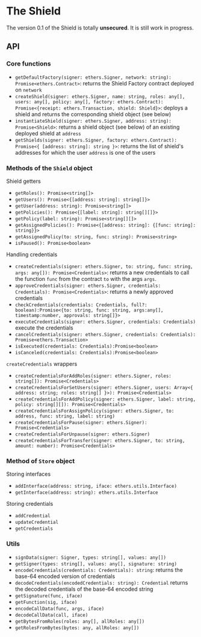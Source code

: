 # The Shield

The version 0.1 of the Shield is totally **unsecured**. It is still work in progress.

## API

### Core functions

-   `getDefaultFactory(signer: ethers.Signer, network: string): Promise<ethers.Contract>`: returns the Shield Factory contract deployed on `network`
-   `createShield(signer: ethers.Signer, name: string, roles: any[], users: any[], policy: any[], factory: ethers.Contract): Promise<{receipt: ethers.Transaction, shield: Shield}>`: deploys a shield and returns the corresponding shield object (see below)
-   `instantiateShield(signer: ethers.Signer, address: string): Promise<Shield>`: returns a shield object (see below) of an existing deployed shield at `address`
-   `getShields(signer: ethers.Signer, factory: ethers.Contract): Promise<{ [address: string]: string }>`: returns the list of shield's addresses for which the user `address` is one of the users

### Methods of the `Shield` object

Shield getters

-   `getRoles(): Promise<string[]>`
-   `getUsers(): Promise<{[address: string]: string[]}>`
-   `getUser(address: string): Promise<string[]>`
-   `getPolicies(): Promise<{[label: string]: string[][]}>`
-   `getPolicy(label: string): Promise<string[][]>`
-   `getAssignedPolicies(): Promise<{[address: string]: {[func: string]: string}}>`
-   `getAssignedPolicy(to: string, func: string): Promise<string>`
-   `isPaused(): Promise<boolean>`

Handling credentials

-   `createCredentials(signer: ethers.Signer, to: string, func: string, args: any[]): Promise<Credentials>`: returns a new credentials to call the function `func` from the contract `to` with the args `args`.
-   `approveCredentials(signer: ethers.Signer, credentials: Credentials): Promise<Credentials>`: returns a newly approved credentials
-   `checkCredentials(credentials: Credentials, full?: boolean):Promise<{to: string, func: string, args:any[], timestamp:number, approvals: string[]}>`
-   `executeCredentials(signer: ethers.Signer, credentials: Credentials)` execute the credentials
-   `cancelCredentials(signer: ethers.Signer, credentials: Credentials): Promise<ethers.Transaction>`
-   `isExecuted(credentials: Credentials):Promise<boolean>`
-   `isCanceled(credentials: Credentials):Promise<boolean>`

`createCredentials` wrappers

-   `createCredentialsForAddRoles(signer: ethers.Signer, roles: string[]): Promise<Credentials>`
-   `createCredentialsForSetUsers(signer: ethers.Signer, users: Array<{ address: string; roles: string[] }>): Promise<Credentials>`
-   `createCredentialsForAddPolicy(signer: ethers.Signer, label: string, policy: string[][]): Promise<Credentials>`
-   `createCredentialsForAssignPolicy(signer: ethers.Signer, to: address, func: string, label: string)`
-   `createCredentialsForPause(signer: ethers.Signer): Promise<Credentials>`
-   `createCredentialsForUnpause(signer: ethers.Signer)`
-   `createCredentialsForTransfer(signer: ethers.Signer, to: string, amount: number): Promise<Credentials>`

### Method of `Store` object

Storing interfaces

-   `addInterface(address: string, iface: ethers.utils.Interface)`
-   `getInterface(address: string): ethers.utils.Interface`

Storing credentials

-   `addCredential`
-   `updateCredential`
-   `getCredentials`

### Utils

-   `signData(signer: Signer, types: string[], values: any[])`
-   `getSigner(types: string[], values: any[], signature: string)`
-   `encodeCredentials(credentials: Credentials): string`: returns the base-64 encoded version of credentials
-   `decodeCredentials(encodedCredentials: string): Credential` returns the decoded credentials of the base-64 encoded string
-   `getSignature(func, iface)`
-   `getFunction(sig, iface)`
-   `encodeCallData(func, args, iface)`
-   `decodeCallData(call, iface)`
-   `getBytesFromRoles(roles: any[], allRoles: any[])`
-   `getRolesFromBytes(bytes: any, allRoles: any[])`
